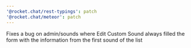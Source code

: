 ```yaml
---
'@rocket.chat/rest-typings': patch
'@rocket.chat/meteor': patch
---
```


Fixes a bug on admin/sounds where Edit Custom Sound always filled the form with the information from the first sound of the list
